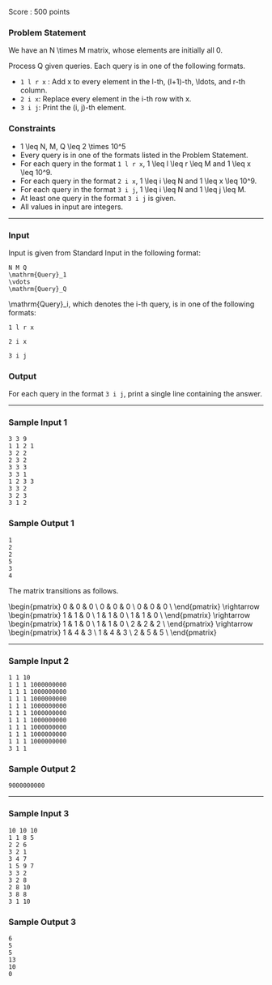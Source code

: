 Score : 500 points

### Problem Statement

We have an N \times M matrix, whose elements are initially all 0.

Process Q given queries. Each query is in one of the following formats.

* `1 l r x` : Add x to every element in the l-th, (l+1)-th, \ldots, and r-th column.
* `2 i x`: Replace every element in the i-th row with x.
* `3 i j`: Print the (i, j)-th element.

### Constraints

* 1 \leq N, M, Q \leq 2 \times 10^5
* Every query is in one of the formats listed in the Problem Statement.
* For each query in the format `1 l r x`, 1 \leq l \leq r \leq M and 1 \leq x \leq 10^9.
* For each query in the format `2 i x`, 1 \leq i \leq N and 1 \leq x \leq 10^9.
* For each query in the format `3 i j`, 1 \leq i \leq N and 1 \leq j \leq M.
* At least one query in the format `3 i j` is given.
* All values in input are integers.

---

### Input

Input is given from Standard Input in the following format:

```
N M Q
\mathrm{Query}_1
\vdots
\mathrm{Query}_Q
```

\mathrm{Query}\_i, which denotes the i-th query, is in one of the following formats:

```
1 l r x
```

```
2 i x
```

```
3 i j
```

### Output

For each query in the format `3 i j`, print a single line containing the answer.

---

### Sample Input 1

```
3 3 9
1 1 2 1
3 2 2
2 3 2
3 3 3
3 3 1
1 2 3 3
3 3 2
3 2 3
3 1 2
```

### Sample Output 1

```
1
2
2
5
3
4
```

The matrix transitions as follows.

\begin{pmatrix} 0 & 0 & 0 \\ 0 & 0 & 0 \\ 0 & 0 & 0 \\ \end{pmatrix} \rightarrow \begin{pmatrix} 1 & 1 & 0 \\ 1 & 1 & 0 \\ 1 & 1 & 0 \\ \end{pmatrix} \rightarrow \begin{pmatrix} 1 & 1 & 0 \\ 1 & 1 & 0 \\ 2 & 2 & 2 \\ \end{pmatrix} \rightarrow \begin{pmatrix} 1 & 4 & 3 \\ 1 & 4 & 3 \\ 2 & 5 & 5 \\ \end{pmatrix}

---

### Sample Input 2

```
1 1 10
1 1 1 1000000000
1 1 1 1000000000
1 1 1 1000000000
1 1 1 1000000000
1 1 1 1000000000
1 1 1 1000000000
1 1 1 1000000000
1 1 1 1000000000
1 1 1 1000000000
3 1 1
```

### Sample Output 2

```
9000000000
```

---

### Sample Input 3

```
10 10 10
1 1 8 5
2 2 6
3 2 1
3 4 7
1 5 9 7
3 3 2
3 2 8
2 8 10
3 8 8
3 1 10
```

### Sample Output 3

```
6
5
5
13
10
0
```